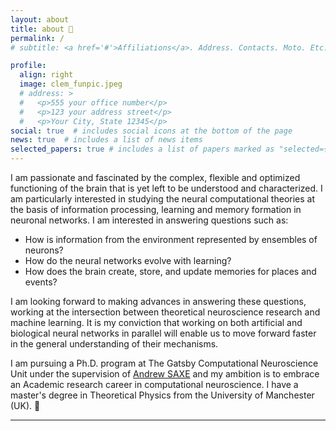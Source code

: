 ```yaml
---
layout: about
title: about 🍊
permalink: /
# subtitle: <a href='#'>Affiliations</a>. Address. Contacts. Moto. Etc.

profile:
  align: right
  image: clem_funpic.jpeg
  # address: >
  #   <p>555 your office number</p>
  #   <p>123 your address street</p>
  #   <p>Your City, State 12345</p>
social: true  # includes social icons at the bottom of the page
news: true  # includes a list of news items
selected_papers: true # includes a list of papers marked as "selected={true}"
---
```

I am passionate and fascinated by the complex, flexible and optimized functioning of the brain that is yet left to be understood and characterized. I am particularly interested in studying the neural computational theories at the basis of information processing, learning and memory formation in neuronal networks. I am interested in answering questions such as:

<ul>
    <li>How is information from the environment represented by ensembles of neurons?</li>
    <li> How do the neural networks evolve with learning?</li>
    <li> How does the brain create, store, and update memories for places and events?</li>
</ul> 
 I am looking forward to making advances in answering these questions, working at the intersection between theoretical neuroscience research and machine learning. It is my conviction that working on both artificial and biological neural networks in parallel will enable us to move forward faster in the general understanding of their mechanisms.

I am pursuing a Ph.D. program at The Gatsby Computational Neuroscience Unit under the supervision of [Andrew SAXE](https://www.sainsburywellcome.org/web/groups/saxe-lab) and my ambition is to embrace an Academic research career in computational neuroscience. I have a master's degree in Theoretical Physics from the University of Manchester (UK). 🍊

***